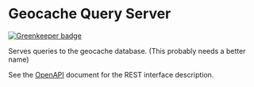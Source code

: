 # Geocache Query Server

[![Greenkeeper badge](https://badges.greenkeeper.io/foobert/gc-query.svg)](https://greenkeeper.io/)

Serves queries to the geocache database.
(This probably needs a better name)

See the [OpenAPI](openapi.yaml) document for the REST interface description.
